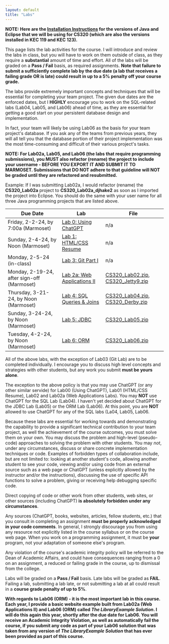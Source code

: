 ```yaml
---
layout: default
title: "Labs"
---
```


**NOTE: Here are the [Installation Instructions](./Eclipse-Java-Installation.html) for the versions of Java and Eclipse that we will be using for CS320 (which are also the versions installed in KEC 119 and KEC 123).**

This page lists the lab activities for the course.  I will introduce and review the labs in class, but you will have to work on them outside of class, as they require a **substantial** amount of time and effort.  All of the labs will be graded on a **Pass / Fail** basis, as required assignments.  **Note that failure to submit a sufficiently complete lab by the due date (a lab that receives a failing grade OR is late) could result in up to a 5% penalty off your course grade.**

The labs provide extremely important concepts and techniques that will be essential for completing your team project.  The given due dates are the enforced dates, but I **HIGHLY** encourage you to work on the SQL-related labs (Lab04, Lab05, and Lab06) ahead of time, as they are essential for getting a good start on your persistent database design and implementation.

In fact, your team will likely be using Lab06 as the basis for your team project's database.  If you ask any of the teams from previous years, they will all tell you that the database portion of their project implementation was the most time-consuming and difficult of their various project's tasks.

**NOTE: For Lab02a, Lab05, and Lab06 (the labs that require programming submissions), you MUST also refactor (rename) the project to include your username - BEFORE YOU EXPORT IT AND SUBMIT IT TO MARMOSET.  Submissions that DO NOT adhere to that guideline will NOT be graded until they are refactored and resubmitted.**

Example: If I was submitting Lab02a, I would refactor (rename) the **CS320\_Lab02a** project to **CS320\_Lab02a\_djhake2** as soon as I imported the project into Eclipse.  You should do the same with your user name for all three Java programming projects that are listed above.


Due Date | Lab | File
---- | --- | ----
Friday, 2-2-24, by 7:00a (Marmoset) | [Lab 0: Using ChatGPT](lab00.html) | n/a
Sunday, 2-4-24, by Noon (Marmoset) | [Lab 1: HTML/CSS Resume](lab01.html) | n/a
Monday, 2-5-24 (in-class) | [Lab 3: Git Part I](lab03.html) | n/a
Monday, 2-19-24, after sign-off (Marmoset) | [Lab 2a: Web Applications II](lab02a.html) | [CS320\_Lab02.zip](CS320_Lab02.zip), [CS320\_Jetty9.zip](CS320_Jetty9.zip)
Thursday, 3-21-24, by Noon (Marmoset) | [Lab 4: SQL Queries & Joins](lab04.html) | [CS320\_Lab04.zip](CS320_Lab04.zip), [CS320\_Derby.zip](CS320_Derby.zip)
Sunday, 3-24-24, by Noon (Marmoset) | [Lab 5: JDBC](lab05.html) | [CS320\_Lab05.zip](CS320_Lab05.zip)
Tuesday, 4-2-24, by Noon (Marmoset) | [Lab 6: ORM](lab06.html) | [CS320\_Lab06.zip](CS320_Lab06.zip)

All of the above labs, with the exception of Lab03 (Git Lab) are to be completed individually. I encourage you to discuss high level concepts and strategies with other students, but any work you submit **must be yours alone**.

The exception to the above policy is that you may use ChatGPT (or any other similar servide) for Lab00 (Using ChatGPT), Lab01 (HTML/CSS Resume), Lab02 and Lab02a (Web Applications Labs).  You may **NOT** use ChatGPT for the SQL Lab (Lab04).  I haven't yet decided about ChatGPT for the JDBC Lab (Lab05) or the ORM Lab (Lab06). At this point, you are **NOT** allowed to use ChatGPT for any of the SQL labs (La04, Lab05, Lab06.

Because these labs are essential for working towards and demonstrating the capability to provide a significant technical contribution to your team project, as well the achievement of the course outcomes, you must solve them on your own.  You may discuss the problem and high-level (pseudo-code) approaches to solving the problem with other students.  You may *not*, under any circumstances, discuss or share concrete implementation techniques or code.  Examples of forbidden types of collaboration include, but are not limited to: looking at another student's code, allowing another student to see your code, viewing and/or using code from an external source such as a web page or ChatGPT (unless explicitly allowed by the instructor and/or the instructions), discussing the use of specific API functions to solve a problem, giving or receiving help debugging specific code.

Direct copying of code or other work from other students, web sites, or other sources (including ChatGPT) **is absolutely forbidden under any circumstances**.

Any sources (ChatGPT, books, websites, articles, fellow students, etc.) that you consult in completing an assignment **must be properly acknowledged in your code comments**. In general, I strongly discourage you from using any resource not explicitly listed in the course syllabus or on the course web page. When you work on a programming assignment, it must be **your** program, not your adaptation of someone else's program.

Any violation of the course's academic integrity policy will be referred to the Dean of Academic Affairs, and could have consequences ranging from a 0 on an assignment, a reduced or failing grade in the course, up to dismissal from the college.

Labs will be graded on a **Pass / Fail** basis.  Late labs will be graded as **FAIL**.  Failing a lab, submitting a lab late, or not submitting a lab at all could result in a **course grade penalty of up to 5%**.

**With regards to Lab06 (ORM) - it is the most important lab in this course.  Each year, I provide a basic website example built from Lab02a (Web Applications II) and Lab06 (ORM) called *The LibraryExample Solution*.  I will do this again this year, shortly after the due date for Lab06.  You will receive an Academic Integrity Violation, as well as automatically fail the course, if you submit any code as part of your Lab06 solution that was taken from any version of *The LibraryExample Solution* that has ever been provided as part of this course.**
